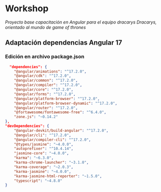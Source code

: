 # Workshop
_Proyecto base capacitación en Angular para el equipo dracarys Dracarys, orientado al mundo de game of thrones_

## Adaptación dependencias Angular 17

### Edición en archivo package.json

```json
  "dependencies": {
    "@angular/animations": "^17.2.0",
    "@angular/cdk": "^17.2.0",
    "@angular/common": "^17.2.0",
    "@angular/compiler": "^17.2.0",
    "@angular/core": "^17.2.0",
    "@angular/forms": "^17.2.0",
    "@angular/platform-browser": "^17.2.0",
    "@angular/platform-browser-dynamic": "^17.2.0",
    "@angular/router": "^17.2.0",
    "@fortawesome/fontawesome-free": "^6.4.0", 
    "zone.js": "~0.14.2"
},
"devDependencies": {
    "@angular-devkit/build-angular": "^17.2.0",
    "@angular/cli": "^17.2.0",
    "@angular/compiler-cli": "^17.2.0",
    "@types/jasmine": "~4.0.0",
    "autoprefixer": "^10.4.14", 
    "jasmine-core": "~4.0.0", 
    "karma": "~6.3.0",
    "karma-chrome-launcher": "~3.1.0", 
    "karma-coverage": "~2.0.3",
    "karma-jasmine": "~4.0.0",
    "karma-jasmine-html-reporter": "~1.5.0", 
    "typescript": "~4.8.0" 
}
```
